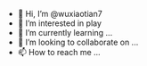 - 👋 Hi, I’m @wuxiaotian7
- 👀 I’m interested in play 
- 🌱 I’m currently learning ...
- 💞️ I’m looking to collaborate on ...
- 📫 How to reach me ...

<!---
wuxiaotian7/wuxiaotian7 is a ✨ special ✨ repository because its `README.md` (this file) appears on your GitHub profile.
You can click the Preview link to take a look at your changes.
--->
